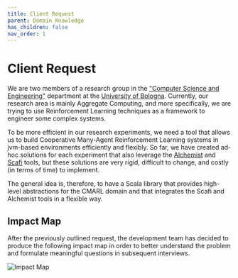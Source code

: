 ```yaml
---
title: Client Request
parent: Domain Knowledge
has_children: false
nav_order: 1
---
```


# Client Request

We are two members of a research group in the ["Computer Science and Engineering"](https://disi.unibo.it/en/index.html) department at the [University of Bologna](https://www.unibo.it/en/homepage). Currently, our research area is mainly Aggregate Computing, and more specifically, we are trying to use Reinforcement Learning techniques as a framework to engineer some complex systems.

To be more efficient in our research experiments, we need a tool that allows us to build Cooperative Many-Agent Reinforcement Learning systems in jvm-based environments efficiently and flexibly. So far, we have created ad-hoc solutions for each experiment that also leverage the [Alchemist](http://alchemistsimulator.github.io/) and [Scafi](https://scafi.github.io/) tools, but these solutions are very rigid, difficult to change, and costly (in terms of time) to implement.

The general idea is, therefore, to have a Scala library that provides high-level abstractions for the CMARL domain and that integrates the Scafi and Alchemist tools in a flexible way.

## Impact Map

After the previously outlined request, the development team has decided to produce the following impact map in order to better understand the problem and formulate meaningful questions in subsequent interviews.

![Impact Map](/imgs/impact-map.png)